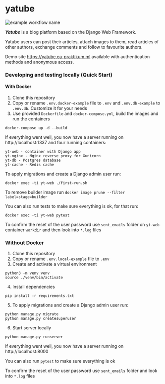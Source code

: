 # yatube

![example workflow name](https://github.com/evgfitil/yatube/workflows/Yatube-CI/badge.svg)

***Yatube*** is a blog platform based on the Django Web Framework.

Yatube users can post their articles, attach images to them, read articles of other authors, exchange comments and follow to favourite authors.

Demo site https://yatube.ea-praktikum.ml available with authentication methods and anonymous access.

### Developing and testing locally (Quick Start)

#### With Docker

  1. Clone this repository
  2. Copy or rename `.env.docker-example` file to `.env` and `.env.db-example` to `.env.db`. Customize it for your needs
  3. Use provided `Dockerfile` and `docker-compose.yml`, build the images and run the containers
  ```
  docker-compose up -d --build
  ```
  If everything went well, you now have a server running on http://localhost:1337 and four running containers:
    
    yt-web - container with Django app
    yt-nginx - Nginx reverse proxy for Gunicorn
    yt-db - Postgres database
    yt-cache - Redis cache
  
  To apply migrations and create a Django admin user run:
  ```
  docker exec -ti yt-web ./first-run.sh
  ```
  To remove builder image run `docker image prune --filter label=stage=builder`
  
  You can also run tests to make sure everything is ok, for that run:
  ```
  docker exec -ti yt-web pytest
  ```
  To confirm the reset of the user password use `sent_emails` folder on `yt-web` container `workdir` and then look into ``*.log`` files
  
### Without Docker

  1. Clone this repository
  2. Copy or rename `.env.local-example` file to `.env`
  3. Create and activate a virtual environment
  ```
  python3 -m venv venv
  source ./venv/bin/activate
  ```
  4. Install dependencies
  ```
  pip install -r requirements.txt
  ```
  5. To apply migrations and create a Django admin user run:
  ```
  python manage.py migrate
  python manage.py createsuperuser
  ```
  6. Start server locally
  ```
  python manage.py runserver
  ```
  If everything went well, you now have a server running on http://localhost:8000
  
  You can also run `pytest` to make sure everything is ok
  
  To confirm the reset of the user password use `sent_emails` folder and look into ``*.log`` files
  
